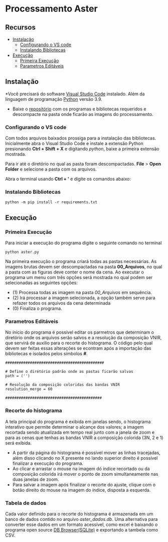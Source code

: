 # Processamento Aster

## Recursos
- [Instalação](Instalação)
    - [Configurando o VS code](Configurando-o-VS-code)
    - [Instalando Bibliotecas](Instalando-Bibliotecas)
- [Execução](Execução)
    - [Primeira Execução](Primeira-Execução)
    - [Parametros Editáveis](Parametros-Editáveis)

## Instalação
*Você precisará do software [Visual Studio Code](https://code.visualstudio.com/Download) instalado. Além da linguagem de programação [Python](https://www.python.org/downloads/) versão 3.9.
* Baixe o [repositório](https://gitlab.com/GabrielFS1/processamento-aster) com os programas e bibliotecas requeridos e descompacte na pasta onde ficarão as imagens do processamento.


### Configurando o VS code
Com todos arquivos baixados prossiga para a instalação das bibliotecas. Inicialmente abra o Visual Studio Code e instale a extensão Python presionando **Ctrl + Shift + X** e digitando _python_, baixe a primeira extensão mostrada.

Para ir até o diretório no qual as pasta foram descompactadas. **File** > **Open Folder** e selecione a pasta com os arquivos.

Abra o terminal usando **Ctrl + '** e digite os comandos abaixo:

### Instalando Bibliotecas

```
python -m pip install -r requirements.txt
```

## Execução
### Primeira Execução

Para iniciar a execução do programa digite o seguinte comando no terminal

```python aster.py```

Na primeira execução o programa criará todas as pastas necessárias. As imagens brutas devem ser descompactadas na pasta **00_Arquivos**, no qual a pasta com as figuras deve conter o nome da cena. Ao executar o programa um menu com três opções será mostrada no qual podem ser selecionadas as seguintes opções:

- (1) Processa todas as imagem na pasta _00_Arquivos_ em sequência.
- (2) Irá processar a imagem selecionada, a opção também serve para refazer todos os arquivos da cena determinada
- (0) Finaliza o programa.

### Parametros Editáveis

No ínicio do programa é possível editar os parmetros que determinam o diretório onde os arquivos serão salvos e a resolução da composição VNIR, que servirá de auxilio para o recorte do histograma. O código pelo qual devem ser feitas essas alterações se econtram após a importação das bibliotecas e isolados pelos simbolos **#**.
```
############################################

# Define o dirétório padrão onde as pastas ficarão salvas
path = ('')

# Resolução da composição coloridas das bandas VNIR
resolution_merge = 60

###########################################
```

### Recorte do histograma
A tela principal do programa é exibida em janelas sendo, o histograma interativo que permite determinar o alcançe dos valores; a imagem recortada sendo atualizada em tempo real junto com a janela de zoom e para as cenas que tenhas as bandas VNIR a composição colorida (3N, 2 e 1) será exibida.

- A partir da página do histograma é possível mover as linhas tracejadas, além disso clicando no X presente no lando superior direito é possível finalizar a execução do programa.
- Ao clicar e arrastar o mouse na imagem dó índice recortado ou da composição colorida irá mover o ponto de zoom simultaneamente nas duas janelas de zoom.
- Para salvar a imagem após finalizar o recorte do ajuste, clique com o botão direito do mouse na imagem do índice, disposta a esquerda.

### Tabela de dados
Cada valor definido para o recorte do histograma é armazenada em um banco de dados contido no arquivo _aster_dados.db_. Uma alternativa para converter esse dados em um formato acessível, como excel é baixando o programa open source [DB Browser(SQLite)](https://sqlitebrowser.org/dl/) e exportando a tambela como CSV.



